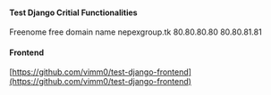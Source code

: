 #### Test Django Critial Functionalities

Freenome free domain name
nepexgroup.tk 
80.80.80.80
80.80.81.81

#### Frontend
[https://github.com/vimm0/test-django-frontend](https://github.com/vimm0/test-django-frontend)
